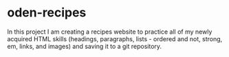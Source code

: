 # oden-recipes
In this project I am creating a recipes website to practice all of my newly acquired HTML skills (headings, paragraphs, lists - ordered and not, strong, em, links, and images) and saving it to a git repository. 